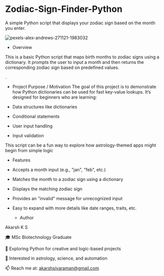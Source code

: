 # Zodiac-Sign-Finder-Python
A simple Python script that displays your zodiac sign based on the month you enter.

![pexels-alex-andrews-271121-1983032](https://github.com/user-attachments/assets/75000490-fb46-4bc8-9ea9-ffa54abb52fd)

* Overview

This is a basic Python script that maps birth months to zodiac signs using a dictionary. It prompts the user to input a month and then returns the corresponding zodiac sign based on predefined values.

.

*  Project Purpose / Motivation
The goal of this project is to demonstrate how Python dictionaries can be used for fast key-value lookups. It’s designed for beginners who are learning:

* Data structures like dictionaries

* Conditional statements

* User input handling

* Input validation
  
This script can be a fun way to explore how astrology-themed apps might begin from simple logic

* Features

* Accepts a month input (e.g., "jan", "feb", etc.)

* Matches the month to a zodiac sign using a dictionary

* Displays the matching zodiac sign

* Provides an "invalid" message for unrecognized input

* Easy to expand with more details like date ranges, traits, etc.

  * Author
  
Akarsh K S

🎓 MSc Biotechnology Graduate

🐍 Exploring Python for creative and logic-based projects

🌌 Interested in astrology, science, and automation

📫 Reach me at: akarshsivaraman@gmail.com
